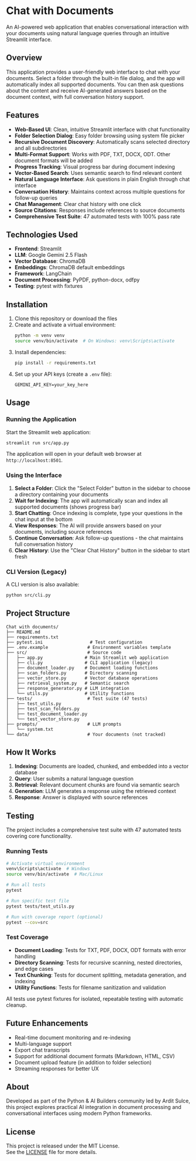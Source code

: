 # Chat with Documents

An AI-powered web application that enables conversational interaction with your documents using natural language queries through an intuitive Streamlit interface.

## Overview

This application provides a user-friendly web interface to chat with your documents. Select a folder through the built-in file dialog, and the app will automatically index all supported documents. You can then ask questions about the content and receive AI-generated answers based on the document context, with full conversation history support.

## Features

- **Web-Based UI**: Clean, intuitive Streamlit interface with chat functionality
- **Folder Selection Dialog**: Easy folder browsing using system file picker
- **Recursive Document Discovery**: Automatically scans selected directory and all subdirectories
- **Multi-Format Support**: Works with PDF, TXT, DOCX, ODT. Other document formats will be added
- **Progress Tracking**: Visual progress bar during document indexing
- **Vector-Based Search**: Uses semantic search to find relevant content
- **Natural Language Interface**: Ask questions in plain English through chat interface
- **Conversation History**: Maintains context across multiple questions for follow-up queries
- **Chat Management**: Clear chat history with one click
- **Source Citations**: Responses include references to source documents
- **Comprehensive Test Suite**: 47 automated tests with 100% pass rate

## Technologies Used

- **Frontend**: Streamlit
- **LLM**: Google Gemini 2.5 Flash
- **Vector Database**: ChromaDB
- **Embeddings**: ChromaDB default embeddings
- **Framework**: LangChain
- **Document Processing**: PyPDF, python-docx, odfpy
- **Testing**: pytest with fixtures

## Installation

1. Clone this repository or download the files
2. Create and activate a virtual environment:
   ```bash
   python -m venv venv
   source venv/bin/activate  # On Windows: venv\Scripts\activate
   ```
3. Install dependencies:
   ```bash
   pip install -r requirements.txt
   ```
4. Set up your API keys (create a `.env` file):
   ```
   GEMINI_API_KEY=your_key_here
   ```

## Usage

### Running the Application

Start the Streamlit web application:

```bash
streamlit run src/app.py
```

The application will open in your default web browser at `http://localhost:8501`.

### Using the Interface

1. **Select a Folder**: Click the "Select Folder" button in the sidebar to choose a directory containing your documents
2. **Wait for Indexing**: The app will automatically scan and index all supported documents (shows progress bar)
3. **Start Chatting**: Once indexing is complete, type your questions in the chat input at the bottom
4. **View Responses**: The AI will provide answers based on your documents, including source references
5. **Continue Conversation**: Ask follow-up questions - the chat maintains full conversation history
6. **Clear History**: Use the "Clear Chat History" button in the sidebar to start fresh

### CLI Version (Legacy)

A CLI version is also available:

```bash
python src/cli.py
```

## Project Structure

```
Chat with documents/
├── README.md
├── requirements.txt
├── pytest.ini                  # Test configuration
├── .env.example               # Environment variables template
├── src/                       # Source code
│   ├── app.py                # Main Streamlit web application
│   ├── cli.py                # CLI application (legacy)
│   ├── document_loader.py    # Document loading functions
│   ├── scan_folders.py       # Directory scanning
│   ├── vector_store.py       # Vector database operations
│   ├── retrieval_system.py   # Semantic search
│   ├── response_generator.py # LLM integration
│   └── utils.py              # Utility functions
├── tests/                     # Test suite (47 tests)
│   ├── test_utils.py
│   ├── test_scan_folders.py
│   ├── test_document_loader.py
│   └── test_vector_store.py
├── prompts/                   # LLM prompts
│   └── system.txt
└── data/                      # Your documents (not tracked)
```

## How It Works

1. **Indexing**: Documents are loaded, chunked, and embedded into a vector database
2. **Query**: User submits a natural language question
3. **Retrieval**: Relevant document chunks are found via semantic search
4. **Generation**: LLM generates a response using the retrieved context
5. **Response**: Answer is displayed with source references

## Testing

The project includes a comprehensive test suite with 47 automated tests covering core functionality.

### Running Tests

```bash
# Activate virtual environment
venv\Scripts\activate  # Windows
source venv/bin/activate  # Mac/Linux

# Run all tests
pytest

# Run specific test file
pytest tests/test_utils.py

# Run with coverage report (optional)
pytest --cov=src
```

### Test Coverage

- **Document Loading**: Tests for TXT, PDF, DOCX, ODT formats with error handling
- **Directory Scanning**: Tests for recursive scanning, nested directories, and edge cases
- **Text Chunking**: Tests for document splitting, metadata generation, and indexing
- **Utility Functions**: Tests for filename sanitization and validation

All tests use pytest fixtures for isolated, repeatable testing with automatic cleanup.

## Future Enhancements

- Real-time document monitoring and re-indexing
- Multi-language support
- Export chat transcripts
- Support for additional document formats (Markdown, HTML, CSV)
- Document upload feature (in addition to folder selection)
- Streaming responses for better UX

## About

Developed as part of the Python & AI Builders community led by Ardit Sulce, this project explores practical AI integration in document processing and conversational interfaces using modern Python frameworks.

## License

This project is released under the MIT License.  
See the [LICENSE](./LICENSE) file for more details.
